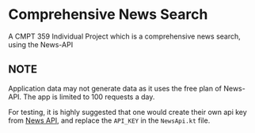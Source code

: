 # Comprehensive News Search
A CMPT 359 Individual Project which is a comprehensive news search, using the News-API

## NOTE
Application data may not generate data as it uses the free plan of News-API. The app is limited
to 100 requests a day.

For testing, it is highly suggested that one would create their own api key from [News API](https://newsapi.org/), and
replace the `API_KEY` in the `NewsApi.kt` file.


